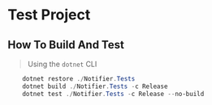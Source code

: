 # Test Project #

## How To Build And Test ##

> Using the `dotnet` CLI

```powershell
    dotnet restore ./Notifier.Tests
    dotnet build ./Notifier.Tests -c Release
    dotnet test ./Notifier.Tests -c Release --no-build
```
